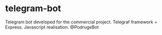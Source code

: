 # telegram-bot
Telegram bot developed for the commercial project. 
Telegraf framework + Express. Javascript realisation. 
@PodrugeBot
